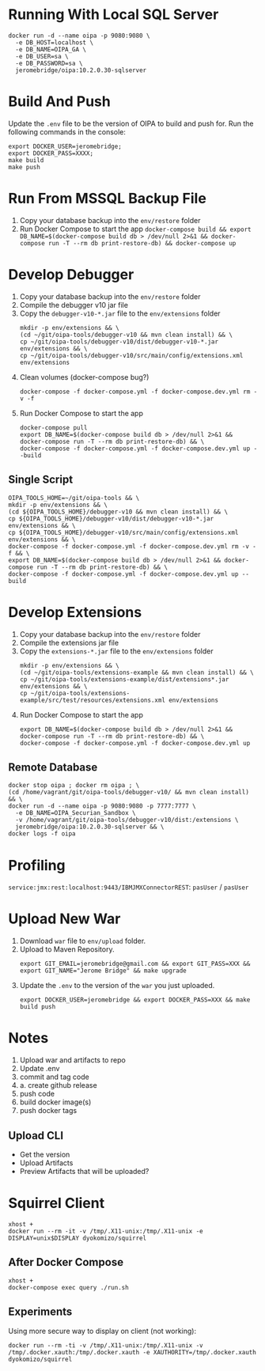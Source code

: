 # Running With Local SQL Server
```shell
docker run -d --name oipa -p 9080:9080 \
  -e DB_HOST=localhost \
  -e DB_NAME=OIPA_GA \
  -e DB_USER=sa \
  -e DB_PASSWORD=sa \
  jeromebridge/oipa:10.2.0.30-sqlserver
```

# Build And Push

Update the `.env` file to be the version of OIPA to build and push for. Run the following commands in the console:

```shell
export DOCKER_USER=jeromebridge;
export DOCKER_PASS=XXXX;
make build
make push
```

# Run From MSSQL Backup File
1. Copy your database backup into the `env/restore` folder
2. Run Docker Compose to start the app `docker-compose build && export DB_NAME=$(docker-compose build db > /dev/null 2>&1 && docker-compose run -T --rm db print-restore-db) && docker-compose up`

# Develop Debugger
1. Copy your database backup into the `env/restore` folder
2. Compile the debugger v10 jar file
3. Copy the `debugger-v10-*.jar` file to the `env/extensions` folder
    ```
    mkdir -p env/extensions && \
    (cd ~/git/oipa-tools/debugger-v10 && mvn clean install) && \
    cp ~/git/oipa-tools/debugger-v10/dist/debugger-v10-*.jar env/extensions && \
    cp ~/git/oipa-tools/debugger-v10/src/main/config/extensions.xml env/extensions
    ```
4. Clean volumes (docker-compose bug?)
    ```
    docker-compose -f docker-compose.yml -f docker-compose.dev.yml rm -v -f
    ```
5. Run Docker Compose to start the app
    ```
    docker-compose pull
    export DB_NAME=$(docker-compose build db > /dev/null 2>&1 && docker-compose run -T --rm db print-restore-db) && \
    docker-compose -f docker-compose.yml -f docker-compose.dev.yml up --build
    ```

## Single Script
```
OIPA_TOOLS_HOME=~/git/oipa-tools && \
mkdir -p env/extensions && \
(cd ${OIPA_TOOLS_HOME}/debugger-v10 && mvn clean install) && \
cp ${OIPA_TOOLS_HOME}/debugger-v10/dist/debugger-v10-*.jar env/extensions && \
cp ${OIPA_TOOLS_HOME}/debugger-v10/src/main/config/extensions.xml env/extensions && \
docker-compose -f docker-compose.yml -f docker-compose.dev.yml rm -v -f && \
export DB_NAME=$(docker-compose build db > /dev/null 2>&1 && docker-compose run -T --rm db print-restore-db) && \
docker-compose -f docker-compose.yml -f docker-compose.dev.yml up --build
```

# Develop Extensions
1. Copy your database backup into the `env/restore` folder
2. Compile the extensions jar file
3. Copy the `extensions-*.jar` file to the `env/extensions` folder
    ```
    mkdir -p env/extensions && \
    (cd ~/git/oipa-tools/extensions-example && mvn clean install) && \
    cp ~/git/oipa-tools/extensions-example/dist/extensions*.jar env/extensions && \
    cp ~/git/oipa-tools/extensions-example/src/test/resources/extensions.xml env/extensions

    ```
4. Run Docker Compose to start the app
    ```
    export DB_NAME=$(docker-compose build db > /dev/null 2>&1 && docker-compose run -T --rm db print-restore-db) && \
    docker-compose -f docker-compose.yml -f docker-compose.dev.yml up
    ```

## Remote Database
```shell
docker stop oipa ; docker rm oipa ; \
(cd /home/vagrant/git/oipa-tools/debugger-v10/ && mvn clean install) && \
docker run -d --name oipa -p 9080:9080 -p 7777:7777 \
  -e DB_NAME=OIPA_Securian_Sandbox \
  -v /home/vagrant/git/oipa-tools/debugger-v10/dist:/extensions \
  jeromebridge/oipa:10.2.0.30-sqlserver && \
docker logs -f oipa
```

# Profiling
`service:jmx:rest:localhost:9443/IBMJMXConnectorREST`: `pasUser` / `pasUser`

# Upload New War

1. Download `war` file to `env/upload` folder.
2. Upload to Maven Repository.
    ```
    export GIT_EMAIL=jeromebridge@gmail.com && export GIT_PASS=XXX && export GIT_NAME="Jerome Bridge" && make upgrade
    ```
3. Update the `.env` to the version of the `war` you just uploaded.
    ```
    export DOCKER_USER=jeromebridge && export DOCKER_PASS=XXX && make build push
    ```

# Notes

1. Upload war and artifacts to repo
2. Update .env
3. commit and tag code
3.   a. create github release
4. push code
5. build docker image(s)
6. push docker tags

## Upload CLI
* Get the version
* Upload Artifacts
* Preview Artifacts that will be uploaded?


# Squirrel Client
```
xhost +
docker run --rm -it -v /tmp/.X11-unix:/tmp/.X11-unix -e DISPLAY=unix$DISPLAY dyokomizo/squirrel
```

## After Docker Compose
```
xhost +
docker-compose exec query ./run.sh
```

## Experiments
Using more secure way to display on client (not working):
```
docker run --rm -ti -v /tmp/.X11-unix:/tmp/.X11-unix -v /tmp/.docker.xauth:/tmp/.docker.xauth -e XAUTHORITY=/tmp/.docker.xauth dyokomizo/squirrel
```

